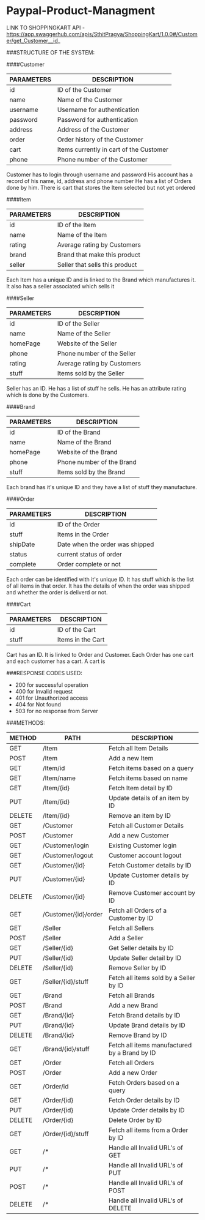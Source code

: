 # Paypal-Product-Managment

LINK TO SHOPPINGKART API - https://app.swaggerhub.com/apis/SthitPragya/ShoppingKart/1.0.0#/Customer/get_Customer__id_

###STRUCTURE OF THE SYSTEM:

####Customer

| PARAMETERS | DESCRIPTION |
| ------------- | ------------- |
| id | ID of the Customer |
| name | Name of the Customer |
| username | Username for authentication |
| password | Password for authentication |
| address | Address of the Customer |
| order | Order history of the Customer |
| cart | Items currently in cart of the Customer |
| phone | Phone number of the Customer |


Customer has to login through username and password
His account has a record of his name, id, address and phone number
He has a list of Orders done by him.
There is cart that stores the Item selected but not yet ordered


####Item

| PARAMETERS | DESCRIPTION |
| ------------- | ------------- |
| id | ID of the Item |
| name | Name of the Item |
| rating | Average rating by Customers |
| brand | Brand that make this product |
| seller | Seller that sells this product |


Each Item has a unique ID and is linked to the Brand which manufactures it.
It also has a seller associated which sells it


####Seller

| PARAMETERS | DESCRIPTION |
| ------------- | ------------- |
| id | ID of the Seller |
| name | Name of the Seller |
| homePage | Website of the Seller |
| phone | Phone number of the Seller |
| rating | Average rating by Customers |
| stuff | Items sold by the Seller |


Seller has an ID. He has a list of stuff he sells. He has an attribute rating which is done by the Customers.


####Brand

| PARAMETERS | DESCRIPTION |
| ------------- | ------------- |
| id | ID of the Brand |
| name | Name of the Brand |
| homePage | Website of the Brand |
| phone | Phone number of the Brand |
| stuff | Items sold by the Brand |


Each brand has it's unique ID and they have a list of stuff they manufacture.


####Order

| PARAMETERS | DESCRIPTION |
| ------------- | ------------- |
| id | ID of the Order |
| stuff | Items in the Order |
| shipDate | Date when the order was shipped |
| status | current status of order |
| complete | Order complete or not |


Each order can be identified with it's unique ID. It has stuff which is the list of all items in that order. It has the details of when the order was shipped and whether the order is deliverd or not.


####Cart

| PARAMETERS | DESCRIPTION |
| ------------- | ------------- |
| id | ID of the Cart |
| stuff | Items in the Cart |


Cart has an ID. It is linked to Order and Customer. Each Order has one cart and each customer has a cart. A cart is


###RESPONSE CODES USED:

- 200 for successful operation
- 400 for Invalid request
- 401 for Unauthorized access
- 404 for Not found
- 503 for no response from Server


###METHODS:

| METHOD  | PATH | DESCRIPTION |
| ------------- | ------------- | --------- |
| GET  | /Item  | Fetch all Item Details |
| POST  | /Item  | Add a new Item |
| GET  | /Item/id  | Fetch items based on a query |
| GET  | /Item/name  | Fetch items based on name |
| GET  | /Item/{id}  | Fetch Item detail by ID |
| PUT  | /Item/{id}  | Update details of an item by ID |
| DELETE  | /Item/{id}  | Remove an item by ID |
| GET  | /Customer  | Fetch all Customer Details |
| POST  | /Customer  | Add a new Customer |
| GET  | /Customer/login  | Existing Customer login |
| GET  | /Customer/logout  | Customer account logout |
| GET  | /Customer/{id}  | Fetch Customer details by ID |
| PUT  | /Customer/{id}  | Update Customer details by ID |
| DELETE  | /Customer/{id}  | Remove Customer account by ID |
| GET | /Customer/{id}/order | Fetch all Orders of a Customer by ID |
| GET  | /Seller  | Fetch all Sellers |
| POST  | /Seller  | Add a Seller |
| GET  | /Seller/{id}  | Get Seller details by ID |
| PUT  | /Seller/{id}  | Update Seller detail by ID |
| DELETE  | /Seller/{id}  | Remove Seller by ID |
| GET | /Seller/{id}/stuff | Fetch all items sold by a Seller by ID |
| GET  | /Brand  | Fetch all Brands |
| POST  | /Brand  | Add a new Brand |
| GET  | /Brand/{id}  | Fetch Brand details by ID |
| PUT  | /Brand/{id}  | Update Brand details by ID |
| DELETE  | /Brand/{id}  | Remove Brand by ID |
| GET | /Brand/{id}/stuff | Fetch all items manufactured by a Brand by ID |
| GET  | /Order  | Fetch all Orders |
| POST  | /Order  | Add a new Order |
| GET  | /Order/id  | Fetch Orders based on a query |
| GET  | /Order/{id}  | Fetch Order details by ID |
| PUT  | /Order/{id}  | Update Order details by ID |
| DELETE  | /Order/{id}  | Delete Order by ID |
| GET | /Order/{id}/stuff | Fetch all items from a Order by ID |
| GET | /* | Handle all Invalid URL's of GET|
| PUT | /* | Handle all Invalid URL's of PUT |
| POST | /* | Handle all Invalid URL's of POST |
| DELETE | /* | Handle all Invalid URL's of DELETE |
